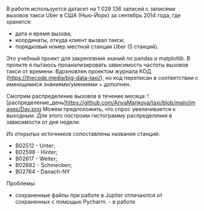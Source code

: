 В работе используется датасет на 1 028 136 записей с записями вызовов такси Uber в США (Нью-Йорк) за сентябрь 2014 года, где хранятся:
- дата и время вызова;
- координаты, откуда клиент вызвал такси;
- порядковый номер местной станции Uber (5 станций).

Это учебный проект для закрепления знаний по pandas и matplotlib.
В проекте я пытаюсь проанализировать зависимость частоты вызовов такси от времени.
Вдохновлен проектом журнала КОД (https://thecode.media/big-data-taxi/), но код переписан в соответствии с имеющимися знаниями/умениями + дополнен.

Смотрим распределение вызовов в течение месяца: 
![распределение_день]https://github.com/AnyaMankova/taxi/blob/main/images/Day.png
Можем предположить, что спрос увеличивается к выходным. Для этого построим гистограмму распределения в зависимости от дня недели:


Из открытых источников сопоставлены названия станций:
- B02512 - Unter;
- B02598 - Hinter;
- B02617 - Weiter;
- B02682 - Schmecken;
- B02764 - Danach-NY


Проблемы:
- сохраненные файлы при работе в Jupiter отличаются от сохраненных с помощью Pycharm. - в работе
